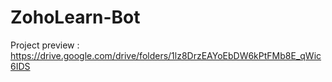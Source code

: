 # ZohoLearn-Bot

Project preview : https://drive.google.com/drive/folders/1lz8DrzEAYoEbDW6kPtFMb8E_qWic6IDS
